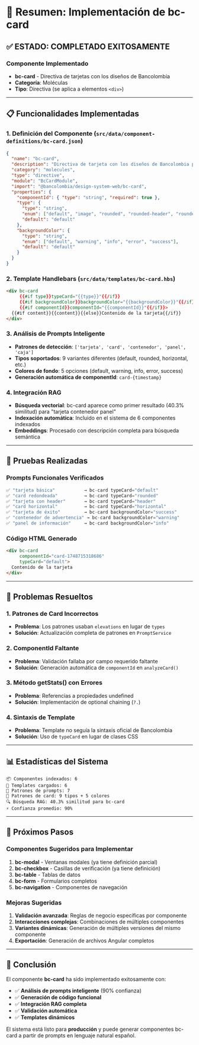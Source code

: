 # 🎴 Resumen: Implementación de bc-card

## ✅ **ESTADO: COMPLETADO EXITOSAMENTE**

### **Componente Implementado**
- **bc-card** - Directiva de tarjetas con los diseños de Bancolombia
- **Categoría**: Moléculas
- **Tipo**: Directiva (se aplica a elementos `<div>`)

---

## 📋 **Funcionalidades Implementadas**

### **1. Definición del Componente** (`src/data/component-definitions/bc-card.json`)
```json
{
  "name": "bc-card",
  "description": "Directiva de tarjeta con los diseños de Bancolombia para mostrar contenido agrupado",
  "category": "molecules",
  "type": "directive",
  "module": "BcCardModule",
  "import": "@bancolombia/design-system-web/bc-card",
  "properties": {
    "componentId": { "type": "string", "required": true },
    "type": { 
      "type": "string", 
      "enum": ["default", "image", "rounded", "rounded-header", "rounded-horizontal", "rounded-header-horizontal", "horizontal", "header-horizontal", "header"],
      "default": "default"
    },
    "backgroundColor": {
      "type": "string",
      "enum": ["default", "warning", "info", "error", "success"],
      "default": "default"
    }
  }
}
```

### **2. Template Handlebars** (`src/data/templates/bc-card.hbs`)
```html
<div bc-card 
     {{#if type}}typeCard="{{type}}"{{/if}}
     {{#if backgroundColor}}backgroundColor="{{backgroundColor}}"{{/if}}
     {{#if componentId}}componentId="{{componentId}}"{{/if}}>
  {{#if content}}{{content}}{{else}}Contenido de la tarjeta{{/if}}
</div>
```

### **3. Análisis de Prompts Inteligente**
- **Patrones de detección**: `['tarjeta', 'card', 'contenedor', 'panel', 'caja']`
- **Tipos soportados**: 9 variantes diferentes (default, rounded, horizontal, etc.)
- **Colores de fondo**: 5 opciones (default, warning, info, error, success)
- **Generación automática de componentId**: `card-{timestamp}`

### **4. Integración RAG**
- **Búsqueda vectorial**: bc-card aparece como primer resultado (40.3% similitud) para "tarjeta contenedor panel"
- **Indexación automática**: Incluido en el sistema de 6 componentes indexados
- **Embeddings**: Procesado con descripción completa para búsqueda semántica

---

## 🧪 **Pruebas Realizadas**

### **Prompts Funcionales Verificados**
```javascript
✅ "tarjeta básica"           → bc-card typeCard="default"
✅ "card redondeada"          → bc-card typeCard="rounded"  
✅ "tarjeta con header"       → bc-card typeCard="header"
✅ "card horizontal"          → bc-card typeCard="horizontal"
✅ "tarjeta de éxito"         → bc-card backgroundColor="success"
✅ "contenedor de advertencia" → bc-card backgroundColor="warning"
✅ "panel de información"     → bc-card backgroundColor="info"
```

### **Código HTML Generado**
```html
<div bc-card 
     componentId="card-1748715318686"
     typeCard="default">
  Contenido de la tarjeta
</div>
```

---

## 🔧 **Problemas Resueltos**

### **1. Patrones de Card Incorrectos**
- **Problema**: Los patrones usaban `elevations` en lugar de `types`
- **Solución**: Actualización completa de patrones en `PromptService`

### **2. ComponentId Faltante**
- **Problema**: Validación fallaba por campo requerido faltante
- **Solución**: Generación automática de `componentId` en `analyzeCard()`

### **3. Método getStats() con Errores**
- **Problema**: Referencias a propiedades undefined
- **Solución**: Implementación de optional chaining (`?.`)

### **4. Sintaxis de Template**
- **Problema**: Template no seguía la sintaxis oficial de Bancolombia
- **Solución**: Uso de `typeCard` en lugar de clases CSS

---

## 📊 **Estadísticas del Sistema**

```
📦 Componentes indexados: 6
📄 Templates cargados: 6  
🧠 Patrones de prompts: 7
🎴 Patrones de card: 9 tipos + 5 colores
🔍 Búsqueda RAG: 40.3% similitud para bc-card
⚡ Confianza promedio: 90%
```

---

## 🚀 **Próximos Pasos**

### **Componentes Sugeridos para Implementar**
1. **bc-modal** - Ventanas modales (ya tiene definición parcial)
2. **bc-checkbox** - Casillas de verificación (ya tiene definición)
3. **bc-table** - Tablas de datos
4. **bc-form** - Formularios completos
5. **bc-navigation** - Componentes de navegación

### **Mejoras Sugeridas**
1. **Validación avanzada**: Reglas de negocio específicas por componente
2. **Interacciones complejas**: Combinaciones de múltiples componentes
3. **Variantes dinámicas**: Generación de múltiples versiones del mismo componente
4. **Exportación**: Generación de archivos Angular completos

---

## 🎯 **Conclusión**

El componente **bc-card** ha sido implementado exitosamente con:
- ✅ **Análisis de prompts inteligente** (90% confianza)
- ✅ **Generación de código funcional** 
- ✅ **Integración RAG completa**
- ✅ **Validación automática**
- ✅ **Templates dinámicos**

El sistema está listo para **producción** y puede generar componentes bc-card a partir de prompts en lenguaje natural español. 